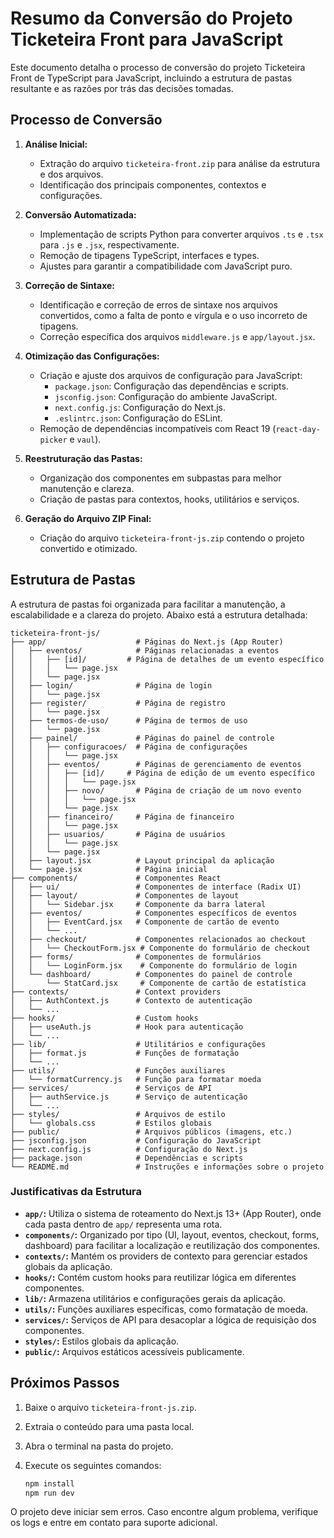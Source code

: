 
# Resumo da Conversão do Projeto Ticketeira Front para JavaScript

Este documento detalha o processo de conversão do projeto Ticketeira Front de TypeScript para JavaScript, incluindo a estrutura de pastas resultante e as razões por trás das decisões tomadas.

## Processo de Conversão

1.  **Análise Inicial:**
    *   Extração do arquivo `ticketeira-front.zip` para análise da estrutura e dos arquivos.
    *   Identificação dos principais componentes, contextos e configurações.

2.  **Conversão Automatizada:**
    *   Implementação de scripts Python para converter arquivos `.ts` e `.tsx` para `.js` e `.jsx`, respectivamente.
    *   Remoção de tipagens TypeScript, interfaces e types.
    *   Ajustes para garantir a compatibilidade com JavaScript puro.

3.  **Correção de Sintaxe:**
    *   Identificação e correção de erros de sintaxe nos arquivos convertidos, como a falta de ponto e vírgula e o uso incorreto de tipagens.
    *   Correção específica dos arquivos `middleware.js` e `app/layout.jsx`.

4.  **Otimização das Configurações:**
    *   Criação e ajuste dos arquivos de configuração para JavaScript:
        *   `package.json`: Configuração das dependências e scripts.
        *   `jsconfig.json`: Configuração do ambiente JavaScript.
        *   `next.config.js`: Configuração do Next.js.
        *   `.eslintrc.json`: Configuração do ESLint.
    *   Remoção de dependências incompatíveis com React 19 (`react-day-picker` e `vaul`).

5.  **Reestruturação das Pastas:**
    *   Organização dos componentes em subpastas para melhor manutenção e clareza.
    *   Criação de pastas para contextos, hooks, utilitários e serviços.

6.  **Geração do Arquivo ZIP Final:**
    *   Criação do arquivo `ticketeira-front-js.zip` contendo o projeto convertido e otimizado.

## Estrutura de Pastas

A estrutura de pastas foi organizada para facilitar a manutenção, a escalabilidade e a clareza do projeto. Abaixo está a estrutura detalhada:

```
ticketeira-front-js/
├── app/                    # Páginas do Next.js (App Router)
│   ├── eventos/            # Páginas relacionadas a eventos
│   │   ├── [id]/         # Página de detalhes de um evento específico
│   │   │   └── page.jsx
│   │   └── page.jsx
│   ├── login/              # Página de login
│   │   └── page.jsx
│   ├── register/           # Página de registro
│   │   └── page.jsx
│   ├── termos-de-uso/      # Página de termos de uso
│   │   └── page.jsx
│   ├── painel/             # Páginas do painel de controle
│   │   ├── configuracoes/  # Página de configurações
│   │   │   └── page.jsx
│   │   ├── eventos/        # Páginas de gerenciamento de eventos
│   │   │   ├── [id]/     # Página de edição de um evento específico
│   │   │   │   └── page.jsx
│   │   │   ├── novo/       # Página de criação de um novo evento
│   │   │   │   └── page.jsx
│   │   │   └── page.jsx
│   │   ├── financeiro/     # Página de financeiro
│   │   │   └── page.jsx
│   │   ├── usuarios/       # Página de usuários
│   │   │   └── page.jsx
│   │   └── page.jsx
│   ├── layout.jsx          # Layout principal da aplicação
│   └── page.jsx            # Página inicial
├── components/             # Componentes React
│   ├── ui/                 # Componentes de interface (Radix UI)
│   ├── layout/             # Componentes de layout
│   │   └── Sidebar.jsx     # Componente da barra lateral
│   ├── eventos/            # Componentes específicos de eventos
│   │   ├── EventCard.jsx   # Componente de cartão de evento
│   │   └── ...
│   ├── checkout/           # Componentes relacionados ao checkout
│   │   └── CheckoutForm.jsx # Componente do formulário de checkout
│   ├── forms/              # Componentes de formulários
│   │   └── LoginForm.jsx    # Componente do formulário de login
│   └── dashboard/          # Componentes do painel de controle
│       └── StatCard.jsx     # Componente de cartão de estatística
├── contexts/               # Context providers
│   ├── AuthContext.js      # Contexto de autenticação
│   └── ...
├── hooks/                  # Custom hooks
│   ├── useAuth.js          # Hook para autenticação
│   └── ...
├── lib/                    # Utilitários e configurações
│   ├── format.js           # Funções de formatação
│   └── ...
├── utils/                  # Funções auxiliares
│   └── formatCurrency.js   # Função para formatar moeda
├── services/               # Serviços de API
│   ├── authService.js      # Serviço de autenticação
│   └── ...
├── styles/                 # Arquivos de estilo
│   └── globals.css         # Estilos globais
├── public/                 # Arquivos públicos (imagens, etc.)
├── jsconfig.json           # Configuração do JavaScript
├── next.config.js          # Configuração do Next.js
├── package.json            # Dependências e scripts
└── README.md               # Instruções e informações sobre o projeto
```

### Justificativas da Estrutura

*   **`app/`:** Utiliza o sistema de roteamento do Next.js 13+ (App Router), onde cada pasta dentro de `app/` representa uma rota.
*   **`components/`:** Organizado por tipo (UI, layout, eventos, checkout, forms, dashboard) para facilitar a localização e reutilização dos componentes.
*   **`contexts/`:** Mantém os providers de contexto para gerenciar estados globais da aplicação.
*   **`hooks/`:** Contém custom hooks para reutilizar lógica em diferentes componentes.
*   **`lib/`:** Armazena utilitários e configurações gerais da aplicação.
*   **`utils/`:** Funções auxiliares específicas, como formatação de moeda.
*   **`services/`:** Serviços de API para desacoplar a lógica de requisição dos componentes.
*   **`styles/`:** Estilos globais da aplicação.
*   **`public/`:** Arquivos estáticos acessíveis publicamente.

## Próximos Passos

1.  Baixe o arquivo `ticketeira-front-js.zip`.
2.  Extraia o conteúdo para uma pasta local.
3.  Abra o terminal na pasta do projeto.
4.  Execute os seguintes comandos:

    ```bash
    npm install
    npm run dev
    ```

O projeto deve iniciar sem erros. Caso encontre algum problema, verifique os logs e entre em contato para suporte adicional.